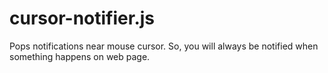 # cursor-notifier.js
Pops notifications near mouse cursor. So, you will always be notified when something happens on web page.
